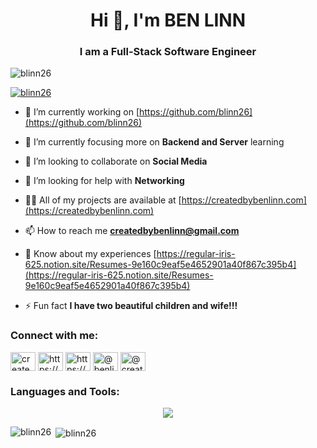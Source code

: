 <h1 align="center">Hi 👋, I'm BEN LINN</h1>
<h3 align="center">I am a Full-Stack Software Engineer</h3>

<p align="left"> <img src="https://komarev.com/ghpvc/?username=blinn26&label=Profile%20views&color=0e75b6&style=flat" alt="blinn26" /> </p>

<p align="left"> <a href="https://github.com/ryo-ma/github-profile-trophy"><img src="https://github-profile-trophy.vercel.app/?username=blinn26" alt="blinn26" /></a> </p>

- 🔭 I’m currently working on [https://github.com/blinn26](https://github.com/blinn26)

- 🌱 I’m currently focusing more on **Backend and Server** learning

- 👯 I’m looking to collaborate on **Social Media**

- 🤝 I’m looking for help with **Networking**

- 👨‍💻 All of my projects are available at [https://createdbybenlinn.com](https://createdbybenlinn.com)

- 📫 How to reach me **createdbybenlinn@gmail.com**

- 📄 Know about my experiences [https://regular-iris-625.notion.site/Resumes-9e160c9eaf5e4652901a40f867c395b4](https://regular-iris-625.notion.site/Resumes-9e160c9eaf5e4652901a40f867c395b4)

- ⚡ Fun fact **I have two beautiful children and wife!!!**

<h3 align="left">Connect with me:</h3>
<p align="left">
<a href="https://twitter.com/createdbyben26" target="blank"><img align="center" src="https://raw.githubusercontent.com/rahuldkjain/github-profile-readme-generator/master/src/images/icons/Social/twitter.svg" alt="createdbyben26" height="30" width="40" /></a>
<a href="https://linkedin.com/in/https://www.linkedin.com/in/ben-linn-coding4l/" target="blank"><img align="center" src="https://raw.githubusercontent.com/rahuldkjain/github-profile-readme-generator/master/src/images/icons/Social/linked-in-alt.svg" alt="https://www.linkedin.com/in/ben-linn-coding4l/" height="30" width="40" /></a>
<a href="https://stackoverflow.com/users/https://stackoverflow.com/users/19815254/blinn26" target="blank"><img align="center" src="https://raw.githubusercontent.com/rahuldkjain/github-profile-readme-generator/master/src/images/icons/Social/stack-overflow.svg" alt="https://stackoverflow.com/users/19815254/blinn26" height="30" width="40" /></a>
<a href="https://medium.com/@benlinn26" target="blank"><img align="center" src="https://raw.githubusercontent.com/rahuldkjain/github-profile-readme-generator/master/src/images/icons/Social/medium.svg" alt="@benlinn26" height="30" width="40" /></a>
<a href="https://www.youtube.com/c/@createdbybenlinn" target="blank"><img align="center" src="https://raw.githubusercontent.com/rahuldkjain/github-profile-readme-generator/master/src/images/icons/Social/youtube.svg" alt="@createdbybenlinn" height="30" width="40" /></a>
</p>

<h3 align="left">Languages and Tools:</h3>

 <p align="center">
  <a href="https://skillicons.dev">
  <img src="https://skillicons.dev/icons?i=js,html,css,babel,figma,git,github,mongodb,postman,nodejs,nginx,react,vscode" />
 </a>
</p>


<p><img align="left" src="https://github-readme-stats.vercel.app/api/top-langs?username=blinn26&show_icons=true&locale=en&layout=compact" alt="blinn26" /></p>


<p>&nbsp;<img align="center" src="https://github-readme-stats.vercel.app/api?username=blinn26&show_icons=true&locale=en" alt="blinn26" /></p>

